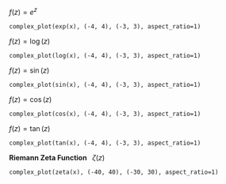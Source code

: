 $f(z)=e^z$

```sage
complex_plot(exp(x), (-4, 4), (-3, 3), aspect_ratio=1)
```

$f(z)=\log(z)$

```sage
complex_plot(log(x), (-4, 4), (-3, 3), aspect_ratio=1)
```

$f(z)=\sin(z)$

```sage
complex_plot(sin(x), (-4, 4), (-3, 3), aspect_ratio=1)
```

$f(z)=\cos(z)$

```sage
complex_plot(cos(x), (-4, 4), (-3, 3), aspect_ratio=1)
```

$f(z)=\tan(z)$

```sage
complex_plot(tan(x), (-4, 4), (-3, 3), aspect_ratio=1)
```

**Riemann Zeta Function** $\,\,\,\zeta(z)$

```sage
complex_plot(zeta(x), (-40, 40), (-30, 30), aspect_ratio=1)
```